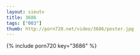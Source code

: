 ```yaml
--- 
layout: sieutv
title: 3686
tags: ["003"]
thumb: http://porn720.net/video/3686/poster.jpg
---
```

{% include porn720 key="3686" %} 
